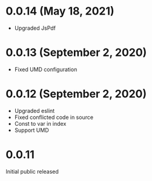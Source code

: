 # 0.0.14 (May 18, 2021)

- Upgraded JsPdf

# 0.0.13 (September 2, 2020)

- Fixed UMD configuration

# 0.0.12 (September 2, 2020)

- Upgraded eslint
- Fixed conflicted code in source
- Const to var in index
- Support UMD

# 0.0.11

Initial public released
